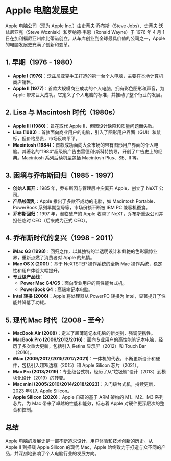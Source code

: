 # Apple 电脑发展史

Apple 电脑公司（现为 Apple Inc.）由史蒂夫·乔布斯（Steve Jobs）、史蒂夫·沃兹尼亚克（Steve Wozniak）和罗纳德·韦恩（Ronald Wayne）于 1976 年 4 月 1 日在加利福尼亚州库比蒂诺创立。从车库创业到全球最具价值的公司之一，Apple 的电脑发展史充满了创新和变革。

## 1. 早期（1976 - 1980）
- **Apple I (1976)**：沃兹尼亚克手工打造的第一台个人电脑，主要在本地计算机商店销售。
- **Apple II (1977)**：首款大规模商业成功的个人电脑，拥有彩色图形和声音，为 Apple 带来巨大成功。它定义了个人电脑的标准，并推动了整个行业的发展。

## 2. Lisa 与 Macintosh 时代（1980s）
- **Apple III (1980)**：旨在取代 Apple II，但因设计缺陷和质量问题而失败。
- **Lisa (1983)**：首款面向商业用户的电脑，引入了图形用户界面（GUI）和鼠标，但价格昂贵，市场反响平平。
- **Macintosh (1984)**：首款成功面向大众市场的带有图形用户界面的个人电脑。其著名的“1984”超级碗广告由雷德利·斯科特执导，开创了广告史上的经典。Macintosh 系列后续机型包括 Macintosh Plus、SE、II 等。

## 3. 困境与乔布斯回归（1985 - 1997）
- **创始人离开**：1985 年，乔布斯因与管理层冲突离开 Apple，创立了 NeXT 公司。
- **产品线混乱**：Apple 推出了多款不成功的电脑，如 Macintosh Portable、PowerBook 系列早期型号等，市场份额不断被 IBM PC 兼容机蚕食。
- **乔布斯回归**：1997 年，濒临破产的 Apple 收购了 NeXT，乔布斯重返公司并担任临时 CEO（后来成为正式 CEO）。

## 4. 乔布斯时代的复兴（1998 - 2011）
- **iMac G3 (1998)**：回归之作，以其独特的半透明设计和鲜艳的色彩震惊业界，重新点燃了消费者对 Apple 的热情。
- **Mac OS X (2001)**：基于 NeXTSTEP 操作系统的全新 Mac 操作系统，稳定性和用户体验大幅提升。
- **专业级产品线**：
    - **Power Mac G4/G5**：面向专业用户的高性能台式机。
    - **PowerBook G4**：高端笔记本电脑。
- **Intel 转换 (2006)**：Apple 将处理器从 PowerPC 转换为 Intel，显著提升了性能并降低了功耗。

## 5. 现代 Mac 时代（2008 - 至今）
- **MacBook Air (2008)**：定义了超薄笔记本电脑的新类别，强调便携性。
- **MacBook Pro (2006/2012/2016)**：面向专业用户的高性能笔记本电脑，经历了多次重大更新，包括引入 Retina 显示屏（2012）和 Touch Bar（2016）。
- **iMac (2009/2012/2015/2017/2021)**：一体机的代表，不断更新设计和硬件，包括引入超窄边框（2015）和 Apple Silicon 芯片（2021）。
- **Mac Pro (2013/2019)**：专业级台式机，经历了从“垃圾桶”设计（2013）到模块化设计（2019）的转变。
- **Mac mini (2005/2010/2014/2018/2023)**：入门级台式机，持续更新，2023 年引入 Apple Silicon。
- **Apple Silicon (2020)**：Apple 自研的基于 ARM 架构的 M1、M2、M3 系列芯片，为 Mac 带来了卓越的性能和能效，标志着 Apple 对硬件更深层次的整合和控制。

## 总结

Apple 电脑的发展史是一部不断追求设计、用户体验和技术创新的历史。从 Apple II 到搭载 Apple Silicon 的现代 Mac，Apple 始终致力于打造与众不同的产品，并深刻地影响了个人电脑行业的发展方向。